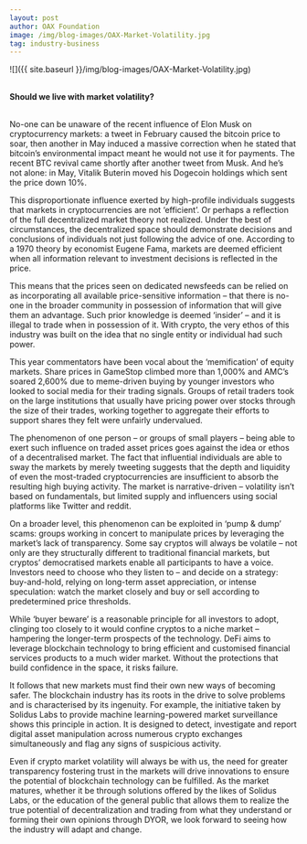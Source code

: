```yaml
---
layout: post
author: OAX Foundation
image: /img/blog-images/OAX-Market-Volatility.jpg
tag: industry-business
---
```


![]({{ site.baseurl }}/img/blog-images/OAX-Market-Volatility.jpg)

<br><b>Should we live with market volatility? </b>

<br>No-one can be unaware of the recent influence of Elon Musk on cryptocurrency markets: a tweet in February caused the bitcoin price to soar, then another in May induced a massive correction when he stated that bitcoin’s environmental impact meant he would not use it for payments. The recent BTC revival came shortly after another tweet from Musk. And he’s not alone: in May, Vitalik Buterin moved his Dogecoin holdings which sent the price down 10%. 

This disproportionate influence exerted by high-profile individuals suggests that markets in cryptocurrencies are not ‘efficient’. Or perhaps a reflection of the full decentralized market theory not realized. Under the best of circumstances, the decentralized space should demonstrate decisions and conclusions of individuals not just following the advice of one. According to a 1970 theory by economist Eugene Fama, markets are deemed efficient when all information relevant to investment decisions is reflected in the price. 

This means that the prices seen on dedicated newsfeeds can be relied on as incorporating all available price-sensitive information – that there is no-one in the broader community in possession of information that will give them an advantage. Such prior knowledge is deemed ‘insider’ – and it is illegal to trade when in possession of it. With crypto, the very ethos of this industry was built on the idea that no single entity or individual had such power.  

This year commentators have been vocal about the ‘memification’ of equity markets. Share prices in GameStop climbed more than 1,000% and AMC’s soared 2,600% due to meme-driven buying by younger investors who looked to social media for their trading signals. Groups of retail traders took on the large institutions that usually have pricing power over stocks through the size of their trades, working together to aggregate their efforts to support shares they felt were unfairly undervalued. 

The phenomenon of one person – or groups of small players – being able to exert such influence on traded asset prices goes against the idea or ethos of a decentralised market. The fact that influential individuals are able to sway the markets by merely tweeting suggests that the depth and liquidity of even the most-traded cryptocurrencies are insufficient to absorb the resulting high buying activity. The market is narrative-driven – volatility isn’t based on fundamentals, but limited supply and influencers using social platforms like Twitter and reddit.  

On a broader level, this phenomenon can be exploited in ‘pump & dump’ scams: groups working in concert to manipulate prices by leveraging the market’s lack of transparency. Some say cryptos will always be volatile – not only are they structurally different to traditional financial markets, but cryptos’ democratised markets enable all participants to have a voice. Investors need to choose who they listen to – and decide on a strategy: buy-and-hold, relying on long-term asset appreciation, or intense speculation: watch the market closely and buy or sell according to predetermined price thresholds. 

While ‘buyer beware’ is a reasonable principle for all investors to adopt, clinging too closely to it would confine cryptos to a niche market – hampering the longer-term prospects of the technology. DeFi aims to leverage blockchain technology to bring efficient and customised financial services products to a much wider market. Without the protections that build confidence in the space, it risks failure. 

It follows that new markets must find their own new ways of becoming safer. The blockchain industry has its roots in the drive to solve problems and is characterised by its ingenuity. For example, the initiative taken by Solidus Labs to provide machine learning-powered market surveillance shows this principle in action. It is designed to detect, investigate and report digital asset manipulation across numerous crypto exchanges simultaneously and flag any signs of suspicious activity. 

Even if crypto market volatility will always be with us, the need for greater transparency fostering trust in the markets will drive innovations to ensure the potential of blockchain technology can be fulfilled. As the market matures, whether it be through solutions offered by the likes of Solidus Labs, or the education of the general public that allows them to realize the true potential of decentralization and trading from what they understand or forming their own opinions through DYOR, we look forward to seeing how the industry will adapt and change.
